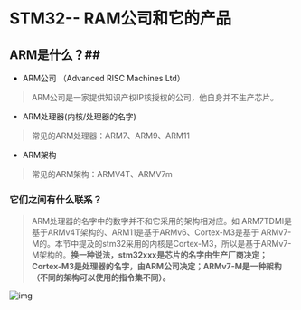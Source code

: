   # **STM32-- RAM公司和它的产品** #
## ARM是什么？##
- ARM公司 （Advanced RISC Machines Ltd）
> ARM公司是一家提供知识产权IP核授权的公司，他自身并不生产芯片。
- ARM处理器(内核/处理器的名字)
> 常见的ARM处理器：ARM7、ARM9、ARM11
- ARM架构
> 常见的ARM架构：ARMV4T、ARMV7m

### 它们之间有什么联系？
> ARM处理器的名字中的数字并不和它采用的架构相对应。如 ARM7TDMI是基于ARMv4T架构的、ARM11是基于ARMv6、Cortex-M3是基于 ARMv7-M的。本节中提及的stm32采用的内核是Cortex-M3，所以是基于ARMv7-M架构的。**换一种说法，stm32xxx是芯片的名字由生产厂商决定；Cortex-M3是处理器的名字，由ARM公司决定；ARMv7-M是一种架构（不同的架构可以使用的指令集不同）。**

![img](https://eathard.github.io/image/2017072701.png)
